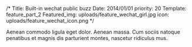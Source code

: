 /*
Title: Built-in wechat public buzz
Date: 2014/01/01
priority: 20
Template: feature_part_2
Featured_img: uploads/feature_wechat_girl.jpg
icon: uploads/feature_wechat_icon.png
*/
<p>
  Aenean commodo ligula eget dolor. Aenean massa. Cum sociis natoque
  penatibus et magnis dis parturient montes, nascetur ridiculus mus.
</p>